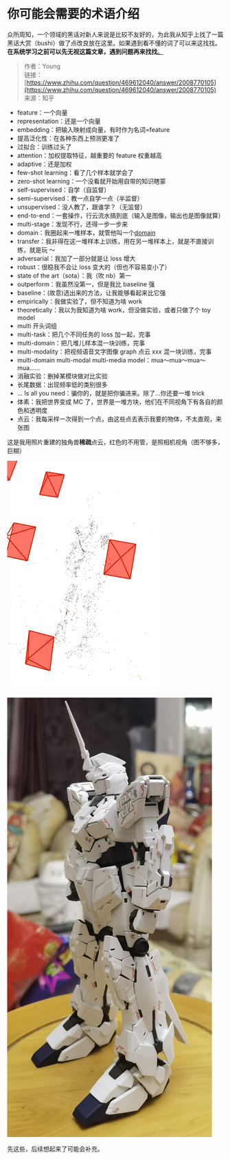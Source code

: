 # 你可能会需要的术语介绍

众所周知，一个领域的黑话对新人来说是比较不友好的，为此我从知乎上找了一篇黑话大赏（bushi）做了点改良放在这里。如果遇到看不懂的词了可以来这找找。<strong>在系统学习之前可以先无视这篇文章，遇到问题再来找找</strong><u>。</u>

> 作者：Young<br/>链接：[https://www.zhihu.com/question/469612040/answer/2008770105](https://www.zhihu.com/question/469612040/answer/2008770105)<br/>来源：知乎

- feature：一个向量
- representation：还是一个向量
- embedding：把输入映射成向量，有时作为名词=feature
- 提高泛化性：在各种东西上预测更准了
- 过拟合：训练过头了
- attention：加权提取特征，越重要的 feature 权重越高
- adaptive：还是加权
- few-shot learning：看了几个样本就学会了
- zero-shot learning：一个没看就开始用自带的知识瞎蒙
- self-supervised：自学（自监督）
- semi-supervised：教一点自学一点（半监督）
- unsupervised：没人教了，跟谁学？（无监督）
- end-to-end：一套操作，行云流水搞到底（输入是图像，输出也是图像就算）
- multi-stage：发现不行，还得一步一步来
- domain：我圈起来一堆样本，就管他叫一个<u>domain</u>
- transfer：我非得在这一堆样本上训练，用在另一堆样本上，就是不直接训练，就是玩 ～
- adversarial：我加了一部分就是让 loss 增大
- robust：很稳我不会让 loss 变大的（但也不容易变小了）
- state of the art（sota）：我（吹 nb）第一
- outperform：我虽然没第一，但是我比 baseline 强
- baseline：(故意)选出来的方法，让我能够看起来比它强
- empirically：我做实验了，但不知道为啥 work
- theoretically：我以为我知道为啥 work，但没做实验，或者只做了个 toy model
- multi 开头词组
- multi-task：把几个不同任务的 loss 加一起，完事
- multi-domain：把几堆儿样本混一块训练，完事
- multi-modality：把视频语音文字图像 graph 点云 xxx 混一块训练，完事
- multi-domain multi-modal multi-media model：mua～mua～mua～mua……
- 消融实验：删掉某模块做对比实验
- 长尾数据：出现频率低的类别很多
- ... Is all you need：骗你的，就是把你骗进来。除了...你还要一堆 trick
- 体素：我把世界变成 MC 了，世界是一堆方块，他们在不同视角下有各自的颜色和透明度
- 点云：我每采样一次得到一个点，由这些点去表示我要的物体，不太直观，来张图

这是我用照片重建的独角兽<strong>稀疏</strong>点云，红色的不用管，是照相机视角（图不够多，巨糊）

![](static/boxcnWx8hYfT6kFug4A1iA3uftg.png)

![](static/boxcnbWfXyklyZwpjwy8uz2XnLh.jpg)

先这些，后续想起来了可能会补充。
